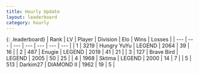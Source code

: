 ```yaml
---
title: Hourly Update
layout: leaderboard
category: hourly
---
```


{: .leaderboard}
| Rank | LV | Player | Division | Elo | Wins | Losses |
| --- | --- | --- | --- | --- | --- | --- |
| <span data-change="0">1</span> | 3219 | <span title="ID: 164871">Hungry YuYu</span> | LEGEND | <span data-change="0">2064</span> | <span data-change="0">39</span> | <span data-change="0">16</span> |
| <span data-change="0">2</span> | 487 | <span title="ID: 623502">Enugie</span> | LEGEND | <span data-change="4">2019</span> | <span data-change="2">41</span> | <span data-change="1">21</span> |
| <span data-change="0">3</span> | 127 | <span title="ID: 712180">Brave Bird</span> | LEGEND | <span data-change="0">2005</span> | <span data-change="0">50</span> | <span data-change="0">25</span> |
| <span data-change="0">4</span> | 1968 | <span title="ID: 353063">Sktima</span> | LEGEND | <span data-change="0">2000</span> | <span data-change="0">14</span> | <span data-change="0">7</span> |
| <span data-change="2">5</span> | 513 | <span title="ID: 694036">Darkim27</span> | DIAMOND II | <span data-change="20">1962</span> | <span data-change="3">19</span> | <span data-change="2">5</span> |